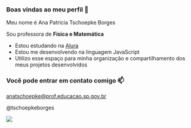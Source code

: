 ### Boas vindas ao meu perfil 🧡


Meu nome é Ana Patricia Tschoepke Borges

Sou professora de **Física e Matemática**

- Estou estudando na [Alura](https://www.alura.com.br)
- Estou me desenvolvendo na linguagem JavaScript
- Utilizo esse espaço para minha organização e compartilhamento dos meus projetos desenvolvidos

### Você pode entrar em contato comigo 📫
anatschoepke@prof.educacao.sp.gov.br

@tschoepkeborges


![](https://media.tenor.com/SySd3JdUC_8AAAAM/hype-hypey.gif)



